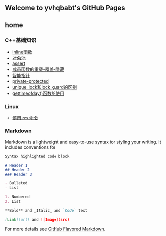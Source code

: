 ## Welcome to yvhqbabt's GitHub Pages

## home
 
### C++基础知识
- [inline函数](./CPP/inline函数.md)
- [对象池](./CPP/对象池.md)
- [assert](./CPP/assert.md)
- [成员函数的重载-覆盖-隐藏](./CPP/成员函数的重载-覆盖-隐藏.md)
- [智能指针](./CPP/智能指针.md)
- [private-protected](./CPP/private-protected.md)
- [unique_lock和lock_guard的区别](./CPP/unique_lock和lock_guard的区别.md)
- [gettimeofday()函数的使用](./CPP/gettimeofday()函数的使用.md)

### Linux
- [慎用 rm 命令](./Linux/慎用rm命令.md)


### Markdown

Markdown is a lightweight and easy-to-use syntax for styling your writing. It includes conventions for

```markdown
Syntax highlighted code block

# Header 1
## Header 2
### Header 3

- Bulleted
- List

1. Numbered
2. List

**Bold** and _Italic_ and `Code` text

[Link](url) and ![Image](src)
```

For more details see [GitHub Flavored Markdown](https://guides.github.com/features/mastering-markdown/).
